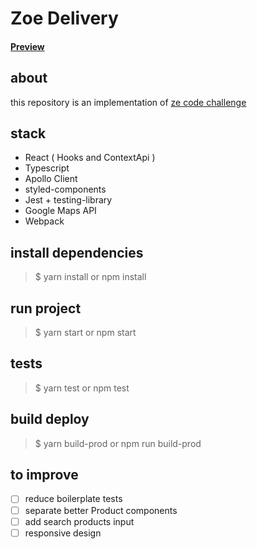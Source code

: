 

# Zoe Delivery
#### [Preview](https://zoe-delivery.now.sh)

## about
this repository is an implementation of [ze code challenge](https://github.com/ZXVentures/ze-code-challenges/blob/master/frontend-mobile.md)

## stack
* React ( Hooks and ContextApi )
* Typescript
* Apollo Client
* styled-components
* Jest + testing-library
* Google Maps API
* Webpack

## install dependencies
> $ yarn install or npm install

## run project
> $ yarn start or npm start

##  tests
> $ yarn test or npm test

##  build deploy
> $ yarn build-prod or npm run build-prod

## to improve

 - [ ] reduce boilerplate tests
 - [ ] separate better Product components
 - [ ] add search products input
 - [ ] responsive design
